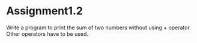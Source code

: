 # Assignment1.2
Write a program to print the sum of two numbers without using + operator. Other operators have  to be used.
